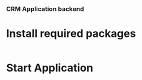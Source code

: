 ### CRM Application backend

# Install required packages
```npm i
```
# Start Application
``` npm start
```